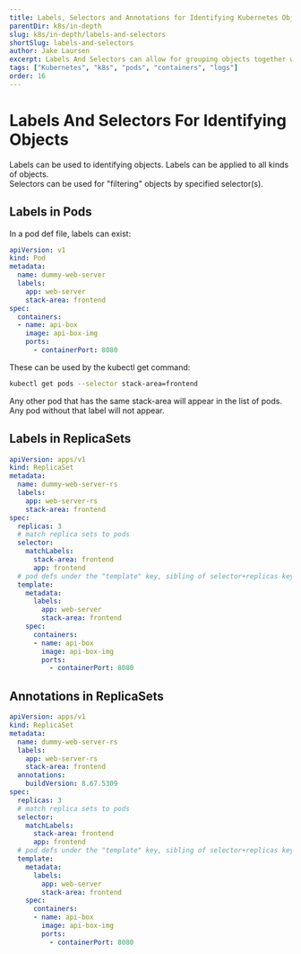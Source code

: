 ```yaml
---
title: Labels, Selectors and Annotations for Identifying Kubernetes Objects
parentDir: k8s/in-depth
slug: k8s/in-depth/labels-and-selectors
shortSlug: labels-and-selectors
author: Jake Laursen
excerpt: Labels And Selectors can allow for grouping objects together with kubectl or replicasites k8s objects
tags: ["Kubernetes", "k8s", "pods", "containers", "logs"]
order: 16
---
```


# Labels And Selectors For Identifying Objects
Labels can be used to identifying objects. Labels can be applied to all kinds of objects.   
Selectors can be used for "filtering" objects by specified selector(s).  

## Labels in Pods
In a pod def file, labels can exist:
```yaml
apiVersion: v1
kind: Pod
metadata:
  name: dummy-web-server
  labels:
    app: web-server
    stack-area: frontend
spec:
  containers:
  - name: api-box
    image: api-box-img
    ports:
      - containerPort: 8080
```  

These can be used by the kubectl get command:
```bash
kubectl get pods --selector stack-area=frontend
```
Any other pod that has the same stack-area will appear in the list of pods. Any pod without that label will not appear.  

## Labels in ReplicaSets
```yaml
apiVersion: apps/v1
kind: ReplicaSet
metadata:
  name: dummy-web-server-rs
  labels:
    app: web-server-rs
    stack-area: frontend
spec:
  replicas: 3
  # match replica sets to pods
  selector:
    matchLabels:
      stack-area: frontend
      app: frontend
  # pod defs under the "template" key, sibling of selector+replicas keys
  template:
    metadata:
      labels:
        app: web-server
        stack-area: frontend
    spec:
      containers:
      - name: api-box
        image: api-box-img
        ports:
          - containerPort: 8080
```  

## Annotations in ReplicaSets
```yaml
apiVersion: apps/v1
kind: ReplicaSet
metadata:
  name: dummy-web-server-rs
  labels:
    app: web-server-rs
    stack-area: frontend
  annotations:
    buildVersion: 8.67.5309
spec:
  replicas: 3
  # match replica sets to pods
  selector:
    matchLabels:
      stack-area: frontend
      app: frontend
  # pod defs under the "template" key, sibling of selector+replicas keys
  template:
    metadata:
      labels:
        app: web-server
        stack-area: frontend
    spec:
      containers:
      - name: api-box
        image: api-box-img
        ports:
          - containerPort: 8080
```  